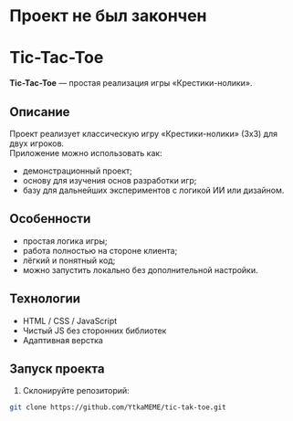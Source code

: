 # Проект не был закончен
# Tic-Tac-Toe

**Tic-Tac-Toe** — простая реализация игры «Крестики-нолики».

## Описание

Проект реализует классическую игру «Крестики-нолики» (3x3) для двух игроков.  
Приложение можно использовать как:
- демонстрационный проект;
- основу для изучения основ разработки игр;
- базу для дальнейших экспериментов с логикой ИИ или дизайном.

## Особенности

- простая логика игры;
- работа полностью на стороне клиента;
- лёгкий и понятный код;
- можно запустить локально без дополнительной настройки.

## Технологии

- HTML / CSS / JavaScript
- Чистый JS без сторонних библиотек
- Адаптивная верстка

## Запуск проекта

1. Склонируйте репозиторий:
```bash
git clone https://github.com/YtkaMEME/tic-tak-toe.git
